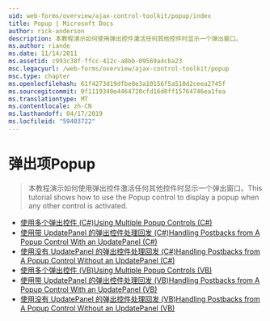 ```yaml
---
uid: web-forms/overview/ajax-control-toolkit/popup/index
title: Popup | Microsoft Docs
author: rick-anderson
description: 本教程演示如何使用弹出控件激活任何其他控件时显示一个弹出窗口。
ms.author: riande
ms.date: 11/14/2011
ms.assetid: c993c38f-ffcc-412c-a8bb-09569a4cba23
msc.legacyurl: /web-forms/overview/ajax-control-toolkit/popup
msc.type: chapter
ms.openlocfilehash: 61f4273d19dfbe0e3a10156f5a510d2ceea2745f
ms.sourcegitcommit: 0f1119340e4464720cfd16d0ff15764746ea1fea
ms.translationtype: MT
ms.contentlocale: zh-CN
ms.lasthandoff: 04/17/2019
ms.locfileid: "59403722"
---
```

# <a name="popup"></a><span data-ttu-id="d09c0-103">弹出项</span><span class="sxs-lookup"><span data-stu-id="d09c0-103">Popup</span></span>

> <span data-ttu-id="d09c0-104">本教程演示如何使用弹出控件激活任何其他控件时显示一个弹出窗口。</span><span class="sxs-lookup"><span data-stu-id="d09c0-104">This tutorial shows how to use the Popup control to display a popup when any other control is activated.</span></span>


- [<span data-ttu-id="d09c0-105">使用多个弹出控件 (C#)</span><span class="sxs-lookup"><span data-stu-id="d09c0-105">Using Multiple Popup Controls (C#)</span></span>](using-multiple-popup-controls-cs.md)
- [<span data-ttu-id="d09c0-106">使用带 UpdatePanel 的弹出控件处理回发 (C#)</span><span class="sxs-lookup"><span data-stu-id="d09c0-106">Handling Postbacks from A Popup Control With an UpdatePanel (C#)</span></span>](handling-postbacks-from-a-popup-control-with-an-updatepanel-cs.md)
- [<span data-ttu-id="d09c0-107">使用没有 UpdatePanel 的弹出控件处理回发 (C#)</span><span class="sxs-lookup"><span data-stu-id="d09c0-107">Handling Postbacks from A Popup Control Without an UpdatePanel (C#)</span></span>](handling-postbacks-from-a-popup-control-without-an-updatepanel-cs.md)
- [<span data-ttu-id="d09c0-108">使用多个弹出控件 (VB)</span><span class="sxs-lookup"><span data-stu-id="d09c0-108">Using Multiple Popup Controls (VB)</span></span>](using-multiple-popup-controls-vb.md)
- [<span data-ttu-id="d09c0-109">使用带 UpdatePanel 的弹出控件处理回发 (VB)</span><span class="sxs-lookup"><span data-stu-id="d09c0-109">Handling Postbacks from A Popup Control With an UpdatePanel (VB)</span></span>](handling-postbacks-from-a-popup-control-with-an-updatepanel-vb.md)
- [<span data-ttu-id="d09c0-110">使用没有 UpdatePanel 的弹出控件处理回发 (VB)</span><span class="sxs-lookup"><span data-stu-id="d09c0-110">Handling Postbacks from A Popup Control Without an UpdatePanel (VB)</span></span>](handling-postbacks-from-a-popup-control-without-an-updatepanel-vb.md)
